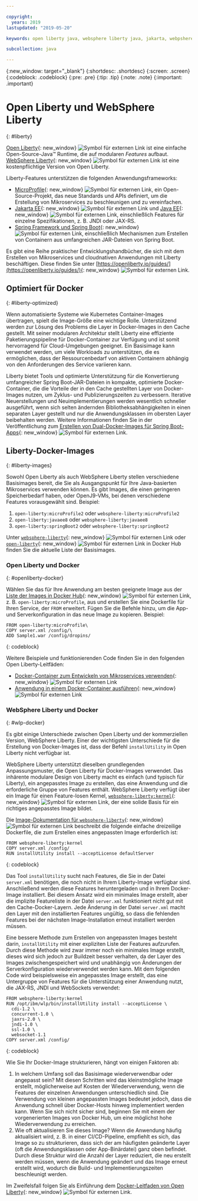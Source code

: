 ```yaml
---

copyright:
  years: 2019
lastupdated: "2019-05-20"

keywords: open liberty java, websphere liberty java, jakarta, webpshere docker, liberty docker, liberty docker images, installutility, microprofile java, dual layer docker, develop microservices

subcollection: java

---
```


{:new_window: target="_blank"}
{:shortdesc: .shortdesc}
{:screen: .screen}
{:codeblock: .codeblock}
{:pre: .pre}
{:tip: .tip}
{:note: .note}
{:important: .important}

# Open Liberty und WebSphere Liberty
{: #liberty}

[Open Liberty](https://openliberty.io/){: new_window} ![Symbol für externen Link](../icons/launch-glyph.svg "Symbol für externen Link") ist eine einfache Open-Source-Java&trade; Runtime, die auf modularen *Features* aufbaut. [WebSphere Liberty](https://developer.ibm.com/wasdev/){: new_window} ![Symbol für externen Link](../icons/launch-glyph.svg "Symbol für externen Link") ist eine kostenpflichtige Version von Open Liberty. 

Liberty-Features unterstützen die folgenden Anwendungsframeworks:

* [MicroProfile](https://microprofile.io/){: new_window} ![Symbol für externen Link](../icons/launch-glyph.svg "Symbol für externen Link"), ein Open-Source-Projekt, das neue Standards und APIs definiert, um die Erstellung von Mikroservices zu beschleunigen und zu vereinfachen.
* [Jakarta EE](https://jakarta.ee){: new_window} ![Symbol für externen Link](../icons/launch-glyph.svg "Symbol für externen Link") und [Java EE](https://www.oracle.com/technetwork/java/javaee/overview/index.html){: new_window} ![Symbol für externen Link](../icons/launch-glyph.svg "Symbol für externen Link"), einschließlich Features für einzelne Spezifikationen, z. B. JNDI oder JAX-RS.
* [Spring Framework und Spring Boot](https://www.ibm.com/support/knowledgecenter/en/SSEQTP_liberty/com.ibm.websphere.wlp.doc/ae/twlp_dep_springboot.html){: new_window} ![Symbol für externen Link](../icons/launch-glyph.svg "Symbol für externen Link"), einschließlich Mechanismen zum Erstellen von Containern aus umfangreichen JAR-Dateien von Spring Boot.

Es gibt eine Reihe praktischer Entwicklungshandbücher, die sich mit dem Erstellen von Mikroservices und cloudnativen Anwendungen mit Liberty beschäftigen. Diese finden Sie unter [https://openliberty.io/guides/](https://openliberty.io/guides/){: new_window} ![Symbol für externen Link](../icons/launch-glyph.svg "Symbol für externen Link").

## Optimiert für Docker
{: #liberty-optimized}

Wenn automatisierte Systeme wie Kubernetes Container-Images übertragen, spielt die Image-Größe eine wichtige Rolle. Unterstützend werden zur Lösung des Problems die Layer in Docker-Images in den Cache gestellt. Mit seiner modularen Architektur stellt Liberty eine effiziente Paketierungspipeline für Docker-Container zur Verfügung und ist somit hervorragend für Cloud-Umgebungen geeignet. Ein Basisimage kann verwendet werden, um viele Workloads zu unterstützen, die es ermöglichen, dass der Ressourcenbedarf von aktiven Containern abhängig von den Anforderungen des Service variieren kann.

Liberty bietet Tools und optimierte Unterstützung für die Konvertierung umfangreicher Spring Boot-JAR-Dateien in kompakte, optimierte Docker-Container, die die Vorteile der in den Cache gestellten Layer von Docker-Images nutzen, um Zyklus- und Publizierungszeiten zu verbessern. Iterative Neuerstellungen und Neuimplementierungen werden wesentlich schneller ausgeführt, wenn sich selten ändernden Bibliotheksabhängigkeiten in einen separaten Layer gestellt und nur die Anwendungsklassen im obersten Layer beibehalten werden. Weitere Informationen finden Sie in der Veröffentlichung zum [Erstellen von Dual-Docker-Images für Spring Boot-Apps](https://openliberty.io/blog/2018/07/02/creating-dual-layer-docker-images-for-spring-boot-apps.html){: new_window} ![Symbol für externen Link](../icons/launch-glyph.svg "Symbol für externen Link").

## Liberty-Docker-Images
{: #liberty-images}

Sowohl Open Liberty als auch WebSphere Liberty stellen verschiedene Basisimages bereit, die Sie als Ausgangspunkt für Ihre Java-basierten Mikroservices verwenden können. Es gibt Images, die einen geringeren Speicherbedarf haben, oder OpenJ9-VMs, bei denen verschiedene Features vorausgewählt sind. Beispiel:

1. `open-liberty:microProfile2` oder `websphere-liberty:microProfile2`
2. `open-liberty:javaee8` oder `websphere-liberty:javaee8`
3. `open-liberty:springBoot2` oder `websphere-liberty:springBoot2`

Unter [`websphere-liberty`](https://hub.docker.com/_/websphere-liberty/){: new_window} ![Symbol für externen Link](../icons/launch-glyph.svg "Symbol für externen Link") oder [`open-liberty`](https://hub.docker.com/_/open-liberty/){: new_window} ![Symbol für externen Link](../icons/launch-glyph.svg "Symbol für externen Link") in Docker Hub finden Sie die aktuelle Liste der Basisimages.

### Open Liberty und Docker
{: #openliberty-docker}

Wählen Sie das für Ihre Anwendung am besten geeignete Image aus der [Liste der Images in Docker Hub](https://hub.docker.com/_/open-liberty/){: new_window} ![Symbol für externen Link](../icons/launch-glyph.svg "Symbol für externen Link"), z. B. `open-liberty:microProfile`, aus und erstellen Sie eine Dockerfile für Ihren Service, der `FROM` erweitert. Fügen Sie die Befehle hinzu, um die App- und Serverkonfiguration in das neue Image zu kopieren. Beispiel:

```docker
FROM open-liberty:microProfile\
COPY server.xml /config/\
ADD Sample1.war /config/dropins/
```
{: codeblock}

Weitere Beispiele und funktionierenden Code finden Sie in den folgenden Open Liberty-Leitfäden:

* [Docker-Container zum Entwickeln von Mikroservices verwenden](https://openliberty.io/guides/docker.html){: new_window} ![Symbol für externen Link](../icons/launch-glyph.svg "Symbol für externen Link")
* [Anwendung in einem Docker-Container ausführen](https://openliberty.io/guides/getting-started.html#running-the-application-in-a-docker-container){: new_window} ![Symbol für externen Link](../icons/launch-glyph.svg "Symbol für externen Link")

### WebSphere Liberty und Docker
{: #wlp-docker}

Es gibt einige Unterschiede zwischen Open Liberty und der kommerziellen Version, WebSphere Liberty. Einer der wichtigsten Unterschiede für die Erstellung von Docker-Images ist, dass der Befehl `installUtility` in Open Liberty nicht verfügbar ist.

WebSphere Liberty unterstützt dieselben grundlegenden Anpassungsmuster, die Open Liberty für Docker-Images verwendet. Das inhärente modulare Design von Liberty macht es einfach (und typisch für Liberty), ein angepasstes Image zu erstellen, das eine Anwendung und die erforderliche Gruppe von Features enthält. WebSphere Liberty verfügt über ein Image für einen Feature-losen Kernel, [`websphere-liberty:kernel`](https://github.com/WASdev/ci.docker/blob/9d28dfba4d20596f89b393bc9e3ae8295feec469/ga/developer/kernel/Dockerfile){: new_window} ![Symbol für externen Link](../icons/launch-glyph.svg "Symbol für externen Link"), der eine solide Basis für ein richtiges angepasstes Image bildet.

Die [Image-Dokumentation für `websphere-liberty`](https://hub.docker.com/_/websphere-liberty/){: new_window} ![Symbol für externen Link](../icons/launch-glyph.svg "Symbol für externen Link") beschreibt die folgende einfache dreizeilige Dockerfile, die zum Erstellen eines angepassten Image erforderlich ist:

```docker
FROM websphere-liberty:kernel
COPY server.xml /config/
RUN installUtility install --acceptLicense defaultServer
```
{: codeblock}

Das Tool `installUtility` sucht nach Features, die Sie in der Datei `server.xml` benötigen, die noch nicht in Ihrem Liberty-Image verfügbar sind. Anschließend werden diese Features heruntergeladen und in Ihrem Docker-Image installiert. Bei diesem Ansatz wird ein minimales Image erstellt, aber die implizite Featureliste in der Datei `server.xml` funktioniert nicht gut mit den Cache-Docker-Layern. Jede Änderung in der Datei `server.xml` macht den Layer mit den installierten Features ungültig, so dass die fehlenden Features bei der nächsten Image-Installation erneut installiert werden müssen.

Eine bessere Methode zum Erstellen von angepassten Images besteht darin, `installUtility` mit einer expliziten Liste der Features aufzurufen. Durch diese Methode wird zwar immer noch ein minimales Image erstellt, dieses wird sich jedoch zur Buildzeit besser verhalten, da der Layer des Images zwischengespeichert wird und unabhängig von Änderungen der Serverkonfiguration wiederverwendet werden kann. Mit dem folgenden Code wird beispielsweise ein angepasstes Image erstellt, das eine Untergruppe von Features für die Unterstützung einer Anwendung nutzt, die JAX-RS, JNDI und WebSockets verwendet:

```docker
FROM websphere-liberty:kernel
RUN /opt/ibm/wlp/bin/installUtility install --acceptLicense \
  cdi-1.2 \
  concurrent-1.0 \
  jaxrs-2.0 \
  jndi-1.0 \
  ssl-1.0 \
  websocket-1.1
COPY server.xml /config/
```
{: codeblock}

Wie Sie Ihr Docker-Image strukturieren, hängt von einigen Faktoren ab:

1. In welchem Umfang soll das Basisimage wiederverwendbar oder angepasst sein?
    Mit diesen Schritten wird das kleinstmögliche Image erstellt, möglicherweise auf Kosten der Wiederverwendung, wenn die Features der einzelnen Anwendungen unterschiedlich sind. Die Verwendung von kleinen angepassten Images bedeutet jedoch, dass die Anwendung schnell über Docker-Hosts hinweg implementiert werden kann. Wenn Sie sich nicht sicher sind, beginnen Sie mit einem der vorgenerierten Images von Docker Hub, um eine möglichst hohe Wiederverwendung zu erreichen.
2. Wie oft aktualisieren Sie dieses Image?
    Wenn die Anwendung häufig aktualisiert wird, z. B. in einer CI/CD-Pipeline, empfiehlt es sich, das Image so zu strukturieren, dass sich der am häufigsten geänderte Layer (oft die Anwendungsklassen oder App-Binärdatei) ganz oben befindet. Durch diese Struktur wird die Anzahl der Layer reduziert, die neu erstellt werden müssen, wenn die Anwendung geändert und das Image erneut erstellt wird, wodurch die Build- und Implementierungszeiten beschleunigt werden.

Im Zweifelsfall folgen Sie als Einführung dem [Docker-Leitfaden von Open Liberty](https://openliberty.io/guides/docker.html){: new_window} ![Symbol für externen Link](../icons/launch-glyph.svg "Symbol für externen Link").
